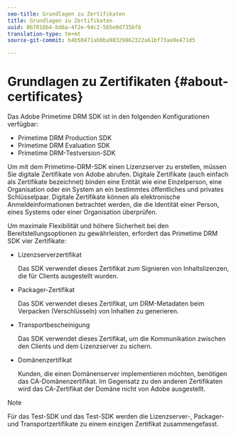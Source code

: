 ```yaml
---
seo-title: Grundlagen zu Zertifikaten
title: Grundlagen zu Zertifikaten
uuid: 0b7818b4-bd6a-4f2e-94c2-565e0d735bf8
translation-type: tm+mt
source-git-commit: b4b50471ab0ba98329862322a61bf73aa9e471d5

---
```



# Grundlagen zu Zertifikaten {#about-certificates}

Das Adobe Primetime DRM SDK ist in den folgenden Konfigurationen verfügbar:

* Primetime DRM Production SDK
* Primetime DRM Evaluation SDK
* Primetime DRM-Testversion-SDK

Um mit dem Primetime-DRM-SDK einen Lizenzserver zu erstellen, müssen Sie digitale Zertifikate von Adobe abrufen. Digitale Zertifikate (auch einfach als Zertifikate bezeichnet) binden eine Entität wie eine Einzelperson, eine Organisation oder ein System an ein bestimmtes öffentliches und privates Schlüsselpaar. Digitale Zertifikate können als elektronische Anmeldeinformationen betrachtet werden, die die Identität einer Person, eines Systems oder einer Organisation überprüfen.

Um maximale Flexibilität und höhere Sicherheit bei den Bereitstellungsoptionen zu gewährleisten, erfordert das Primetime DRM SDK vier Zertifikate:

* Lizenzserverzertifikat

   Das SDK verwendet dieses Zertifikat zum Signieren von Inhaltslizenzen, die für Clients ausgestellt wurden.
* Packager-Zertifikat

   Das SDK verwendet dieses Zertifikat, um DRM-Metadaten beim Verpacken (Verschlüsseln) von Inhalten zu generieren.
* Transportbescheinigung

   Das SDK verwendet dieses Zertifikat, um die Kommunikation zwischen den Clients und dem Lizenzserver zu sichern.
* Domänenzertifikat

   Kunden, die einen Domänenserver implementieren möchten, benötigen das CA-Domänenzertifikat. Im Gegensatz zu den anderen Zertifikaten wird das CA-Zertifikat der Domäne nicht von Adobe ausgestellt.

>[!NOTE]
>
>Für das Test-SDK und das Test-SDK werden die Lizenzserver-, Packager- und Transportzertifikate zu einem einzigen Zertifikat zusammengefasst.

